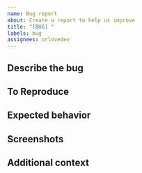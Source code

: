 ```yaml
---
name: Bug report
about: Create a report to help us improve
title: "[BUG] "
labels: bug
assignees: orlovedev
---
```


## Describe the bug

<!-- A clear and concise description of what the bug is -->

## To Reproduce

<!-- Steps to reproduce the behavior -->

## Expected behavior

<!-- A clear and concise description of what you expected to happen -->

## Screenshots

<!-- If applicable, add screenshots to help explain your problem -->

## Additional context

<!-- Add any other context about the problem here -->
